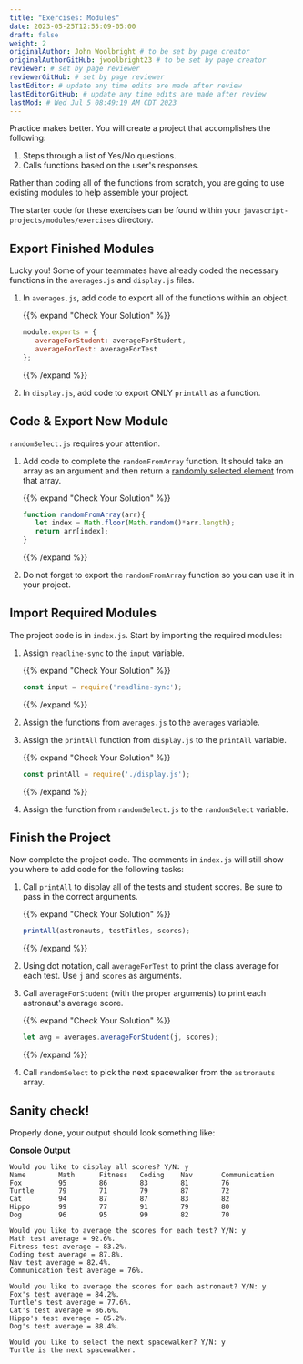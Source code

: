 ```yaml
---
title: "Exercises: Modules"
date: 2023-05-25T12:55:09-05:00
draft: false
weight: 2
originalAuthor: John Woolbright # to be set by page creator
originalAuthorGitHub: jwoolbright23 # to be set by page creator
reviewer: # set by page reviewer
reviewerGitHub: # set by page reviewer
lastEditor: # update any time edits are made after review
lastEditorGitHub: # update any time edits are made after review
lastMod: # Wed Jul 5 08:49:19 AM CDT 2023
---
```


Practice makes better. You will create a project that accomplishes the
following:

1. Steps through a list of Yes/No questions.
1. Calls functions based on the user's responses.

Rather than coding all of the functions from scratch, you are going to use
existing modules to help assemble your project.

The starter code for these exercises can be found within your `javascript-projects/modules/exercises` directory.

## Export Finished Modules

Lucky you! Some of your teammates have already coded the necessary functions
in the `averages.js` and `display.js` files.

1. In `averages.js`, add code to export all of the functions within an object.

   {{% expand "Check Your Solution" %}}
   ```javascript
   module.exports = {
      averageForStudent: averageForStudent,
      averageForTest: averageForTest
   };
   ```
   {{% /expand %}}

1. In `display.js`, add code to export ONLY `printAll` as a function.

## Code & Export New Module

`randomSelect.js` requires your attention.
<!-- TODO: Add proper link to chapter once able (chapter 12 content required) -->
1. Add code to complete the `randomFromArray` function. It should take an array as an argument and then return a [randomly selected element]() from that array.

   {{% expand "Check Your Solution" %}}
   ```javascript
   function randomFromArray(arr){
      let index = Math.floor(Math.random()*arr.length);
      return arr[index];
   }
   ```
   {{% /expand %}}

1. Do not forget to export the `randomFromArray` function so you can use it in your project.

## Import Required Modules

The project code is in `index.js`. Start by importing the required modules:

1. Assign `readline-sync` to the `input` variable.

   {{% expand "Check Your Solution" %}}
   ```javascript
   const input = require('readline-sync');
   ```
   {{% /expand %}}

1. Assign the functions from `averages.js` to the `averages` variable.

1. Assign the `printAll` function from `display.js` to the `printAll` variable.

   {{% expand "Check Your Solution" %}}
   ```javascript
   const printAll = require('./display.js');
   ```
   {{% /expand %}}

1. Assign the function from `randomSelect.js` to the `randomSelect` variable.

## Finish the Project

Now complete the project code. The comments in `index.js` will still show you where to add code for the following tasks:

1. Call `printAll` to display all of the tests and student scores. Be sure to pass in the correct arguments.

   {{% expand "Check Your Solution" %}}
   ```javascript
   printAll(astronauts, testTitles, scores);
   ```
   {{% /expand %}}

1. Using dot notation, call `averageForTest` to print the class average for each test. Use `j` and `scores` as arguments.

1. Call `averageForStudent` (with the proper arguments) to print each astronaut's average score.

   {{% expand "Check Your Solution" %}}
   ```javascript
   let avg = averages.averageForStudent(j, scores);
   ```
   {{% /expand %}}
   
1. Call `randomSelect` to pick the next spacewalker from the `astronauts` array.

## Sanity check!

Properly done, your output should look something like:

**Console Output**

```console
Would you like to display all scores? Y/N: y
Name        Math      Fitness   Coding    Nav       Communication
Fox         95        86        83        81        76
Turtle      79        71        79        87        72
Cat         94        87        87        83        82
Hippo       99        77        91        79        80
Dog         96        95        99        82        70

Would you like to average the scores for each test? Y/N: y
Math test average = 92.6%.
Fitness test average = 83.2%.
Coding test average = 87.8%.
Nav test average = 82.4%.
Communication test average = 76%.

Would you like to average the scores for each astronaut? Y/N: y
Fox's test average = 84.2%.
Turtle's test average = 77.6%.
Cat's test average = 86.6%.
Hippo's test average = 85.2%.
Dog's test average = 88.4%.

Would you like to select the next spacewalker? Y/N: y
Turtle is the next spacewalker.
```